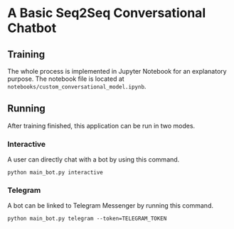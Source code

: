# A Basic Seq2Seq Conversational Chatbot

## Training
The whole process is implemented in Jupyter Notebook for an explanatory purpose. The notebook file is located at `notebooks/custom_conversational_model.ipynb`.

## Running
After training finished, this application can be run in two modes.

### Interactive
A user can directly chat with a bot by using this command.

```python main_bot.py interactive```

### Telegram
A bot can be linked to Telegram Messenger by running this command.

```python main_bot.py telegram --token=TELEGRAM_TOKEN```

